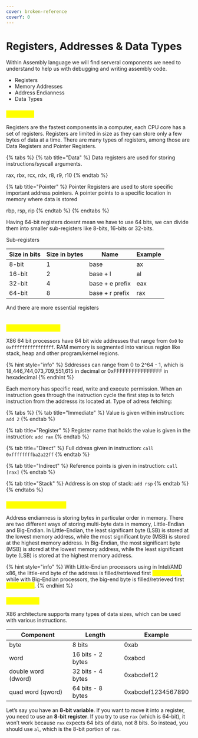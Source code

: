 ```yaml
---
cover: broken-reference
coverY: 0
---
```


# Registers, Addresses & Data Types

Within Assembly language we will find serveral components we need to understand to help us with debugging and writing assembly code.

* Registers
* Memory Addresses
* Address Endianness
* Data Types

### <mark style="color:yellow;">Registers</mark>

Registers are the fastest components in a computer, each CPU core has a set of registers. Registers are limited in size as they can store only a few bytes of data at a time. There are many types of registers, among those are Data Registers and Pointer Registers.

{% tabs %}
{% tab title="Data" %}
Data registers are used for storing instructions/syscall arguments.

rax, rbx, rcx, rdx, r8, r9, r10
{% endtab %}

{% tab title="Pointer" %}
Pointer Registers are used to store specific important address pointers. A pointer points to a specific location in memory where data is stored

rbp, rsp, rip
{% endtab %}
{% endtabs %}

Having 64-bit registers doesnt mean we have to use 64 bits, we can divide them into smaller sub-registers like 8-bits, 16-bits or 32-bits.

Sub-registers

| Size in bits | Size in bytes | Name            | Example |
| ------------ | ------------- | --------------- | ------- |
| 8-bit        | 1             | base            | ax      |
| 16-bit       | 2             | base + l        | al      |
| 32-bit       | 4             | base + e prefix | eax     |
| 64-bit       | 8             | base + r prefix | rax     |

And there are more essential registers

<figure><img src="broken-reference" alt=""><figcaption></figcaption></figure>

### <mark style="color:yellow;">Memory Addreses</mark>

X86 64 bit processors have 64 bit wide addresses that range from `0x0` to `0xffffffffffffffff`. RAM memory is segmented into various region like stack, heap and other program/kernel regions.

{% hint style="info" %}
Sddresses can range from 0 to 2^64 - 1, which is 18,446,744,073,709,551,615 in decimal or 0xFFFFFFFFFFFFFFFF in hexadecimal
{% endhint %}

Each memory has specific read, write and execute permission. When an instruction goes through the instruction cycle the first step is to fetch instruction from the addresss its located at. Type of adress fetching:

{% tabs %}
{% tab title="Immediate" %}
Value is given within instruction: `add 2`
{% endtab %}

{% tab title="Register" %}
Register name that holds the value is given in the instruction: `add rax`
{% endtab %}

{% tab title="Direct" %}
Full ddress given in instruction: `call 0xffffffffba2a22ff`
{% endtab %}

{% tab title="Indirect" %}
Reference points is given in instruction: `call [rax]`
{% endtab %}

{% tab title="Stack" %}
Address is on stop of stack: `add rsp`
{% endtab %}
{% endtabs %}

### <mark style="color:yellow;">Address Endianness</mark>

Address endianness is storing bytes in particular order in memory. There are two different ways of storing multi-byte data in memory, Little-Endian and Big-Endian. In Little-Endian, the least significant byte (LSB) is stored at the lowest memory address, while the most significant byte (MSB) is stored at the highest memory address. In Big-Endian, the most significant byte (MSB) is stored at the lowest memory address, while the least significant byte (LSB) is stored at the highest memory address.

{% hint style="info" %}
With Little-Endian processors using in Intel/AMD x86, the little-end byte of the address is filled/retrieved first <mark style="color:yellow;">right-to-left</mark>, while with Big-Endian processors, the big-end byte is filled/retrieved first <mark style="color:yellow;">left-to-right</mark>.
{% endhint %}

### <mark style="color:yellow;">Data Types</mark>

X86 architecture supports many types of data sizes, which can be used with various instructions.

| Component           | Length            | Example            |
| ------------------- | ----------------- | ------------------ |
| byte                | 8 bits            | 0xab               |
| word                | 16 bits - 2 bytes | 0xabcd             |
| double word (dword) | 32 bits - 4 bytes | 0xabcdef12         |
| quad word (qword)   | 64 bits - 8 bytes | 0xabcdef1234567890 |

Let’s say you have an **8-bit variable**. If you want to move it into a register, you need to use an **8-bit register**. If you try to use `rax` (which is 64-bit), it won’t work because `rax` expects 64 bits of data, not 8 bits. So instead, you should use `al`, which is the 8-bit portion of `rax`.
